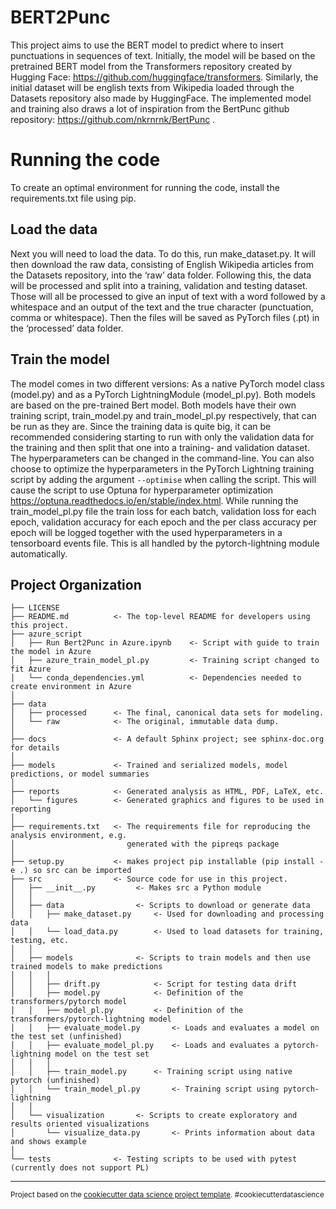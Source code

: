 BERT2Punc
==============================

This project aims to use the BERT model to predict where to insert punctuations in sequences of text. Initially, the model will be based on the pretrained BERT model from the Transformers repository created by Hugging Face: https://github.com/huggingface/transformers. Similarly, the initial dataset will be english texts from Wikipedia loaded through the Datasets repository also made by HuggingFace. The implemented model and training also draws a lot of inspiration from the BertPunc github repository: https://github.com/nkrnrnk/BertPunc .

# Running the code

To create an optimal environment for running the code, install the requirements.txt file using pip. 

## Load the data
Next you will need to load the data. To do this, run make_dataset.py. It will then download the raw data, consisting of English Wikipedia articles from the Datasets repository, into the ‘raw’ data folder. Following this, the data will be processed and split into a training, validation and testing dataset. Those will all be processed to give an input of text with a word followed by a whitespace and an output of the text and the true character (punctuation, comma or whitespace). Then the files will be saved as PyTorch files (.pt) in the ‘processed’ data folder. 

## Train the model
The model comes in two different versions: As a native PyTorch model class (model.py) and as a PyTorch LightningModule (model_pl.py). Both models are based on the pre-trained Bert model.
Both models have their own training script, train_model.py and train_model_pl.py respectively, that can be run as they are. Since the training data is quite big, it can be recommended considering starting to run with only the validation data for the training and then split that one into a training- and validation dataset. The hyperparameters can be changed in the command-line. You can also choose to optimize the hyperparameters in the PyTorch Lightning training script by adding the argument ``--optimise`` when calling the script. This will cause the script to use Optuna for hyperparameter optimization https://optuna.readthedocs.io/en/stable/index.html. 
While running the train_model_pl.py file the train loss for each batch, validation loss for each epoch, validation accuracy for each epoch and the per class accuracy per epoch will be logged together with the used hyperparameters in a tensorboard events file. This is all handled by the pytorch-lightning module automatically. 



Project Organization
------------

    ├── LICENSE
    ├── README.md          <- The top-level README for developers using this project.
    ├── azure_script
    │   ├── Run Bert2Punc in Azure.ipynb    <- Script with guide to train the model in Azure
    │   ├── azure_train_model_pl.py     	<- Training script changed to fit Azure
    │   └── conda_dependencies.yml      	<- Dependencies needed to create environment in Azure
    │
    ├── data
    │   ├── processed      <- The final, canonical data sets for modeling.
    │   └── raw            <- The original, immutable data dump.
    │
    ├── docs               <- A default Sphinx project; see sphinx-doc.org for details
    │
    ├── models             <- Trained and serialized models, model predictions, or model summaries
    │
    ├── reports            <- Generated analysis as HTML, PDF, LaTeX, etc.
    │   └── figures        <- Generated graphics and figures to be used in reporting
    │
    ├── requirements.txt   <- The requirements file for reproducing the analysis environment, e.g.
    │                         generated with the pipreqs package
    │
    ├── setup.py           <- makes project pip installable (pip install -e .) so src can be imported
    ├── src                <- Source code for use in this project.
    │   ├── __init__.py    		<- Makes src a Python module
    │   │
    │   ├── data           		<- Scripts to download or generate data
    │   │   ├── make_dataset.py		<- Used for downloading and processing data
	│   │   └── load_data.py		<- Used to load datasets for training, testing, etc.
    │   │
    │   ├── models         		<- Scripts to train models and then use trained models to make predictions
    │   │   │                 
	│   │   ├── drift.py			<- Script for testing data drift
    │   │   ├── model.py			<- Definition of the transformers/pytorch model
	│   │   ├── model_pl.py			<- Definition of the transformers/pytorch-lightning model
    │   │   ├── evaluate_model.py		<- Loads and evaluates a model on the test set (unfinished)
	│   │   ├── evaluate_model_pl.py	<- Loads and evaluates a pytorch-lightning model on the test set
    │   │   │                                  
    │   │   ├── train_model.py		<- Training script using native pytorch (unfinished)
	│   │   └── train_model_pl.py		<- Training script using pytorch-lightning
    │   │
    │   └── visualization  		<- Scripts to create exploratory and results oriented visualizations
    │       └── visualize_data.py		<- Prints information about data and shows example
    │
    └── tests              <- Testing scripts to be used with pytest (currently does not support PL)


--------

<p><small>Project based on the <a target="_blank" href="https://drivendata.github.io/cookiecutter-data-science/">cookiecutter data science project template</a>. #cookiecutterdatascience</small></p>
